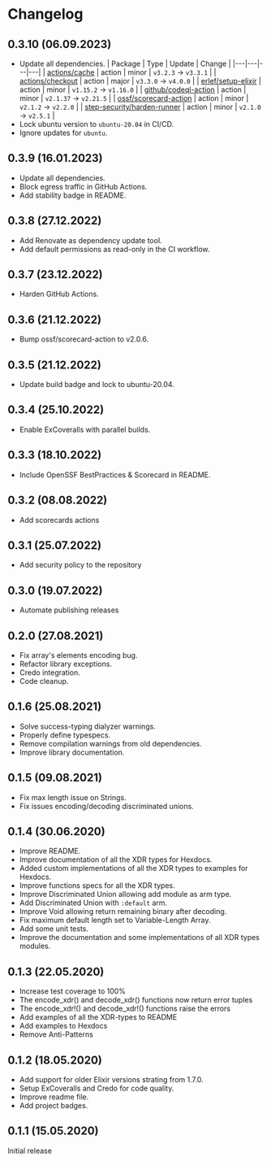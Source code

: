 # Changelog

## 0.3.10 (06.09.2023)
* Update all dependencies.
  | Package | Type | Update | Change |
  |---|---|---|---|
  | [actions/cache](https://togithub.com/actions/cache) | action | minor | `v3.2.3` -> `v3.3.1` |
  | [actions/checkout](https://togithub.com/actions/checkout) | action | major | `v3.3.0` -> `v4.0.0` |
  | [erlef/setup-elixir](https://togithub.com/erlef/setup-elixir) | action | minor | `v1.15.2` -> `v1.16.0` |
  | [github/codeql-action](https://togithub.com/github/codeql-action) | action | minor | `v2.1.37` -> `v2.21.5` |
  | [ossf/scorecard-action](https://togithub.com/ossf/scorecard-action) | action | minor | `v2.1.2` -> `v2.2.0` |
  | [step-security/harden-runner](https://togithub.com/step-security/harden-runner) | action | minor | `v2.1.0` -> `v2.5.1` |
* Lock ubuntu version to `ubuntu-20.04` in CI/CD.
* Ignore updates for `ubuntu`.

## 0.3.9 (16.01.2023)
* Update all dependencies.
* Block egress traffic in GitHub Actions.
* Add stability badge in README.

## 0.3.8 (27.12.2022)
* Add Renovate as dependency update tool.
* Add default permissions as read-only in the CI workflow.

## 0.3.7 (23.12.2022)
* Harden GitHub Actions.

## 0.3.6 (21.12.2022)
* Bump ossf/scorecard-action to v2.0.6.

## 0.3.5 (21.12.2022)
* Update build badge and lock to ubuntu-20.04.

## 0.3.4 (25.10.2022)
* Enable ExCoveralls with parallel builds.

## 0.3.3 (18.10.2022)
* Include OpenSSF BestPractices & Scorecard in README.

## 0.3.2 (08.08.2022)
- Add scorecards actions

## 0.3.1 (25.07.2022)

- Add security policy to the repository

## 0.3.0 (19.07.2022)
* Automate publishing releases

## 0.2.0 (27.08.2021)
* Fix array's elements encoding bug.
* Refactor library exceptions.
* Credo integration.
* Code cleanup.

## 0.1.6 (25.08.2021)
* Solve success-typing dialyzer warnings.
* Properly define typespecs.
* Remove compilation warnings from old dependencies.
* Improve library documentation.

## 0.1.5 (09.08.2021)
* Fix max length issue on Strings.
* Fix issues encoding/decoding discriminated unions.

## 0.1.4 (30.06.2020)

* Improve README.
* Improve documentation of all the XDR types for Hexdocs.
* Added custom implementations of all the XDR types to examples for Hexdocs.
* Improve functions specs for all the XDR types.
* Improve Discriminated Union allowing add module as arm type.
* Add Discriminated Union with `:default` arm.
* Improve Void allowing return remaining binary after decoding.
* Fix maximum default length set to Variable-Length Array.
* Add some unit tests.
* Improve the documentation and some implementations of all XDR types modules.

## 0.1.3 (22.05.2020)

* Increase test coverage to 100%
* The encode_xdr() and decode_xdr() functions now return error tuples
* The encode_xdr!() and decode_xdr!() functions raise the errors
* Add examples of all the XDR-types to README
* Add examples to Hexdocs
* Remove Anti-Patterns

## 0.1.2 (18.05.2020)

* Add support for older Elixir versions strating from 1.7.0.
* Setup ExCoveralls and Credo for code quality.
* Improve readme file.
* Add project badges.

## 0.1.1 (15.05.2020)

Initial release
